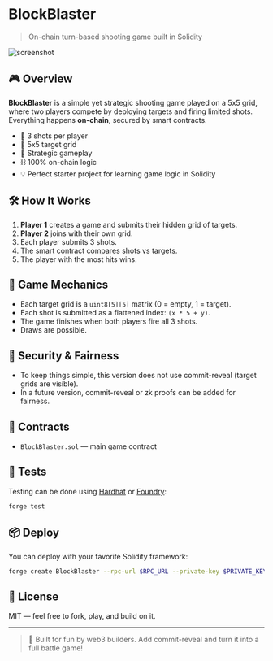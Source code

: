 # BlockBlaster   
   
> On-chain turn-based shooting game built in Solidity  
    
![screenshot](https://dummyimage.com/600x200/000/fff&text=BlockBlaster+on-chain+game)  
  
## 🎮 Overview  
**BlockBlaster** is a simple yet strategic shooting game played on a 5x5 grid, where two players compete by deploying targets and firing limited shots. Everything happens **on-chain**, secured by smart contracts.
      
- 🔫 3 shots per player      
- 🎯 5x5 target grid     
- 🧠 Strategic gameplay   
- ⛓️ 100% on-chain logic      
- 💡 Perfect starter project for learning game logic in Solidity   

## 🛠️ How It Works   
1. **Player 1** creates a game and submits their hidden grid of targets. 
2. **Player 2** joins with their own grid.      
3. Each player submits 3 shots.    
4. The smart contract compares shots vs targets.   
5. The player with the most hits wins.   

## 🧱 Game Mechanics 
- Each target grid is a `uint8[5][5]` matrix (0 = empty, 1 = target).  
- Each shot is submitted as a flattened index: `(x * 5 + y)`.  
- The game finishes when both players fire all 3 shots. 
- Draws are possible. 
 
## 🔐 Security & Fairness 
- To keep things simple, this version does not use commit-reveal (target grids are visible). 
- In a future version, commit-reveal or zk proofs can be added for fairness.

## 📄 Contracts
- `BlockBlaster.sol` — main game contract

## 🧪 Tests
Testing can be done using [Hardhat](https://hardhat.org/) or [Foundry](https://book.getfoundry.sh/):

```bash
forge test
```

## 📦 Deploy
You can deploy with your favorite Solidity framework:

```bash
forge create BlockBlaster --rpc-url $RPC_URL --private-key $PRIVATE_KEY
```

## 📘 License
MIT — feel free to fork, play, and build on it.

---

> 💬 Built for fun by web3 builders. Add commit-reveal and turn it into a full battle game!
